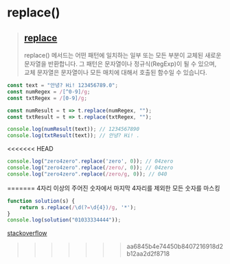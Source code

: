 # replace()

>## [replace](https://developer.mozilla.org/ko/docs/Web/JavaScript/Reference/Global_Objects/String/replace)
>replace() 메서드는 어떤 패턴에 일치하는 일부 또는 모든 부분이 교체된 새로운 문자열을 반환합니다. 그 패턴은 문자열이나 정규식(RegExp)이 될 수 있으며, 교체 문자열은 문자열이나 모든 매치에 대해서 호출된 함수일 수 있습니다.

```js
const text = "안녕? Hi! 123456789.0";
const numRegex = /[^0-9]/g;
const txtRegex = /[0-9]/g;

const numResult = t => t.replace(numRegex, "");
const txtResult = t => t.replace(txtRegex, "");

console.log(numResult(text)); // 1234567890
console.log(txtResult(text)); // 안녕? Hi! .
```

<<<<<<< HEAD
```js
console.log("zero4zero".replace('zero', 0)); // 04zero
console.log("zero4zero".replace(/zero/, 0)); // 04zero
console.log("zero4zero".replace(/zero/g, 0)); // 040
```
=======
4자리 이상의 주어진 숫자에서 마지막 4자리를 제외한 모든 숫자를 마스킹
```js
function solution(s) {
    return s.replace(/\d(?=\d{4})/g, '*');
}
console.log(solution("01033334444"));
```
[stackoverflow](https://stackoverflow.com/questions/27545202/masking-last-4-digits-in-javascript/27545357#27545357)
>>>>>>> aa6845b4e74450b8407216918d2b12aa2d2f8718
